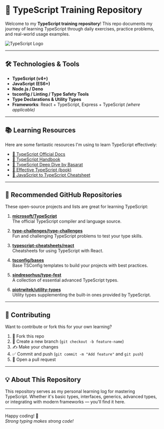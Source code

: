 # 📘 TypeScript Training Repository

Welcome to my **TypeScript training repository**! This repo documents my journey of learning TypeScript through daily exercises, practice problems, and real-world usage examples.

![TypeScript Logo](https://miro.medium.com/v2/resize:fit:1400/1*XrBl31sgJTDys9rNqd-nyg.jpeg)

---

## 🛠️ Technologies & Tools

- **TypeScript (v4+)**
- **JavaScript (ES6+)**
- **Node.js / Deno**
- **tsconfig / Linting / Type Safety Tools**
- **Type Declarations & Utility Types**
- **Frameworks**: React + TypeScript, Express + TypeScript *(where applicable)*

---

## 📚 Learning Resources

Here are some fantastic resources I'm using to learn TypeScript effectively:

- [🔗 TypeScript Official Docs](https://www.typescriptlang.org/docs/)
- [🔗 TypeScript Handbook](https://www.typescriptlang.org/docs/handbook/intro.html)
- [🔗 TypeScript Deep Dive by Basarat](https://basarat.gitbook.io/typescript/)
- [🔗 Effective TypeScript (book)](https://www.oreilly.com/library/view/effective-typescript/9781492053736/)
- [🔗 JavaScript to TypeScript Cheatsheet](https://github.com/typescript-cheatsheets/javascript)

---

## 🚀 Recommended GitHub Repositories

These open-source projects and lists are great for learning TypeScript:

1. **[microsoft/TypeScript](https://github.com/microsoft/TypeScript)**  
   The official TypeScript compiler and language source.

2. **[type-challenges/type-challenges](https://github.com/type-challenges/type-challenges)**  
   Fun and challenging TypeScript problems to test your type skills.

3. **[typescript-cheatsheets/react](https://github.com/typescript-cheatsheets/react)**  
   Cheatsheets for using TypeScript with React.

4. **[tsconfig/bases](https://github.com/tsconfig/bases)**  
   Base TSConfig templates to build your projects with best practices.

5. **[sindresorhus/type-fest](https://github.com/sindresorhus/type-fest)**  
   A collection of essential advanced TypeScript types.

6. **[piotrwitek/utility-types](https://github.com/piotrwitek/utility-types)**  
   Utility types supplementing the built-in ones provided by TypeScript.

---

## 🤝 Contributing

Want to contribute or fork this for your own learning?

1. 🍴 Fork this repo  
2. 🔀 Create a new branch (`git checkout -b feature-name`)  
3. ✍️ Make your changes  
4. ✅ Commit and push (`git commit -m "Add feature"` and `git push`)  
5. 🔁 Open a pull request  

---

## 💡 About This Repository

This repository serves as my personal learning log for mastering TypeScript. Whether it's basic types, interfaces, generics, advanced types, or integrating with modern frameworks — you'll find it here.

---

Happy coding! 🎉  
*Strong typing makes strong code!*
